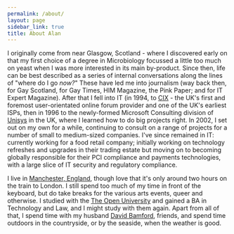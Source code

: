```yaml
---
permalink: /about/
layout: page
sidebar_link: true
title: About Alan
---
```


I originally come from near Glasgow, Scotland - where I discovered early on that my first choice of a degree in Microbiology focussed a little too much on yeast when I was more interested in its main by-product. Since then, life can be best described as a series of internal conversations along the lines of "where do I go _now?_" These have led me into journalism (way back then, for Gay Scotland, for Gay Times, HIM Magazine, the Pink Paper; and for IT Expert Magazine). After that I fell into IT (in 1994, to [CIX](http://www.cixonline.com/) - the UK's first and foremost user-orientated online forum provider and one of the UK's earliest ISPs, then in 1996 to the newly-formed Microsoft Consulting division of [Unisys](http://www.unisys.com) in the UK, where I learned how to do big projects right. In 2002, I set out on my own for a while, continuing to consult on a range of projects for a number of  small to medium-sized companies. I've since remained in IT: currently working for a food retail company; initially working on technology refreshes and upgrades in their trading estate but moving on to becoming globally responsible for their PCI compliance and payments technologies, with a large slice of IT security and regulatory compliance.

I live in [Manchester, England](http://www.visitmanchester.com/), though love that it's only around two hours on the train to London. I still spend too much of my time in front of the keyboard, but do take breaks for the various arts events, queer and otherwise. I studied with the [The Open University](http://ww.open.ac.uk) and gained a BA in Technology and Law, and I might study with them again. Apart from all of that, I spend time with my husband [David Bamford](http://davidbamford.me), friends, and spend time outdoors in the countryside, or by the seaside, when the weather is good.
